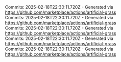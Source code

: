 Commits: 2025-02-18T22:30:11.720Z - Generated via https://github.com/marketplace/actions/artificial-grass
<br>
Commits: 2025-02-18T22:30:11.720Z - Generated via https://github.com/marketplace/actions/artificial-grass
<br>
Commits: 2025-02-18T22:30:11.720Z - Generated via https://github.com/marketplace/actions/artificial-grass
<br>
Commits: 2025-02-18T22:30:11.720Z - Generated via https://github.com/marketplace/actions/artificial-grass
<br>
Commits: 2025-02-18T22:30:11.720Z - Generated via https://github.com/marketplace/actions/artificial-grass
<br>
